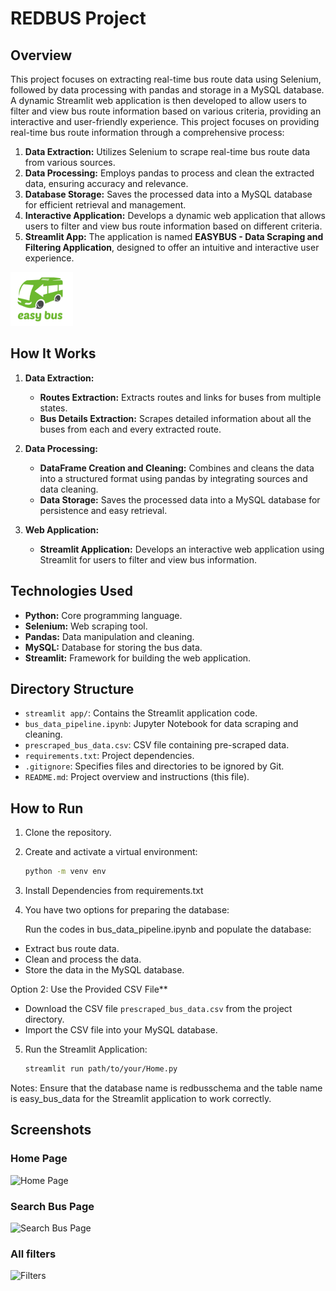 # **REDBUS Project**


## Overview
This project focuses on extracting real-time bus route data using Selenium, followed by data processing with pandas and storage in a MySQL database. A dynamic Streamlit web application is then developed to allow users to filter and view bus route information based on various criteria, providing an interactive and user-friendly experience. This project focuses on providing real-time bus route information through a comprehensive process:

1. **Data Extraction:** Utilizes Selenium to scrape real-time bus route data from various sources.
2. **Data Processing:** Employs pandas to process and clean the extracted data, ensuring accuracy and relevance.
3. **Database Storage:** Saves the processed data into a MySQL database for efficient retrieval and management.
4. **Interactive Application:** Develops a dynamic web application that allows users to filter and view bus route information based on different criteria.
5. **Streamlit App:** The application is named **EASYBUS - Data Scraping and Filtering Application**, designed to offer an intuitive and interactive user experience.
<img src="images/logo.png" width="100" height="auto" />




## How It Works
1. **Data Extraction:**
   - **Routes Extraction:** Extracts routes and links for buses from multiple states.
   - **Bus Details Extraction:** Scrapes detailed information about all the buses from each and every extracted route.

2. **Data Processing:**
   - **DataFrame Creation and Cleaning:** Combines and cleans the data into a structured format using pandas by integrating sources and data cleaning.
   - **Data Storage:** Saves the processed data into a MySQL database for persistence and easy retrieval.

3. **Web Application:**
   - **Streamlit Application:** Develops an interactive web application using Streamlit for users to filter and view bus information.

## Technologies Used
- **Python:** Core programming language.
- **Selenium:** Web scraping tool.
- **Pandas:** Data manipulation and cleaning.
- **MySQL:** Database for storing the bus data.
- **Streamlit:** Framework for building the web application.




## Directory Structure
- `streamlit app/`: Contains the Streamlit application code.
- `bus_data_pipeline.ipynb`: Jupyter Notebook for data scraping and cleaning.
- `prescraped_bus_data.csv`: CSV file containing pre-scraped data.
- `requirements.txt`: Project dependencies.
- `.gitignore`: Specifies files and directories to be ignored by Git.
- `README.md`: Project overview and instructions (this file).

## How to Run
1. Clone the repository.
2. Create and activate a virtual environment:
   ```bash
   python -m venv env
3. Install Dependencies from requirements.txt
4. You have two options for preparing the database:
   
   Run the codes in bus_data_pipeline.ipynb and populate the database:
- 	Extract bus route data.
- 	Clean and process the data.
- 	Store the data in the MySQL database.

   Option 2: Use the Provided CSV File**
-  Download the CSV file `prescraped_bus_data.csv` from the project directory.
-  Import the CSV file into your MySQL database.
  
5. Run the Streamlit Application:
  	```bash
   streamlit run path/to/your/Home.py
   
Notes:
Ensure that the database name is redbusschema and the table name is easy_bus_data for the Streamlit application to work correctly.

## Screenshots
### Home Page
![Home Page](./screenshots/Home_page.png)

### Search Bus Page
![Search Bus Page](./screenshots/Searchbus_page.png)

### All filters
<img src="./screenshots/Filters.png" alt="Filters" width="201" height="676">
